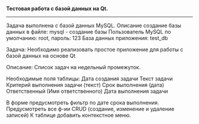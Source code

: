 <b>Тестовая работа с базой данных на Qt.</b>

<hr>

Задача выполнена с базой данных MySQL.
Описание создание базы данных в файле: mysql - создание базы
Пользователь MySQL по умолчанию: root, пароль: 123
База данных приложения: test_db


Задача: Необходимо реализовать простое приложение для работы с базой данных на основе Qt

Описание: Список задач  на недельный промежуток.

Необходимые поля таблицы:
Дата создания задачи
Текст задачи
Критерий выполнения задачи (текст)
Срок выполнения (дата)
Ответственный (Имя ответственного)
Дата выполнения задачи

В форме предусмотреть фильтр по дате срока выполнения.
Предусмотреть все ф-ии CRUD (создание, изменение и удаление записей)
К таблице добавить контекстное меню.
